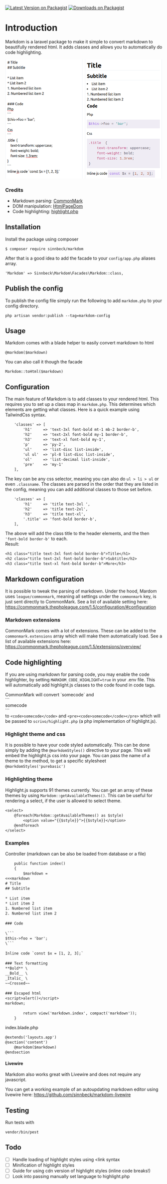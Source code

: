 
[![Latest Version on Packagist](https://img.shields.io/packagist/v/sinnbeck/markdom.svg?style=flat)](https://packagist.org/packages/sinnbeck/markdom)
[![Downloads on Packagist](https://img.shields.io/packagist/dt/sinnbeck/markdom.svg?style=flat)](https://packagist.org/packages/sinnbeck/markdom)


# Introduction

Markdom is a laravel package to make it simple to convert markdown to beautifully rendered html. It adds classes and allows you to automatically do code highlighting.

![Preview](preview.png)

### Credits
* Markdown parsing: [CommonMark](https://github.com/thephpleague/commonmark)
* DOM manipulation: [HtmlPageDom](https://github.com/wasinger/htmlpagedom)
* Code highlighting: [highlight.php](https://github.com/scrivo/highlight.php) 

## Installation
Install the package using composer
```
$ composer require sinnbeck/markdom
```

After that is a good idea to add the facade to your `config/app.php` aliases array.
```
'Markdom' => Sinnbeck\Markdom\Facades\Markdom::class,
```

## Publish the config
To publish the config file simply run the following to add `markdom.php` to your config directory.
```
php artisan vendor:publish --tag=markdom-config
```

## Usage
Markdom comes with a blade helper to easily convert markdown to html
```
@markdom($markdown)
```
You can also call it though the facade
```
Markdom::toHtml($markdown)
```

## Configuration
The main feature of Markdom is to add classes to your rendered html. This requires you to set up a class map in `markdom.php`. This determines which elements are getting what classes.
Here is a quick example using TailwindCss syntax.
```
    'classes' => [
        'h1'     => 'text-3xl font-bold mt-1 mb-2 border-b',
        'h2'     => 'text-2xl font-bold my-1 border-b',
        'h3'     => 'text-xl font-bold my-1',
        'p'      => 'py-2',
        'ul'     => 'list-disc list-inside',
        'ul ul'  => 'pl-8 list-disc list-inside',
        'ol'     => 'list-decimal list-inside',
        'pre'    => 'my-1'
    ],
```
The key can be any css selector, meaning you can also do `ul > li > ul` or even `.classname`. The classes are parsed in the order that they are listed in the config, meaning you can add additional classes to those set before.

```
    'classes' => [
        'h1'     => 'title text-3xl ',
        'h2'     => 'title text-2xl',
        'h3'     => 'title text-xl',
        '.title' => 'font-bold border-b',
    ],
```
The above will add the class title to the header elements, and the then `'font-bold border-b'` to each. \
Result:
```
<h1 class="title text-3xl font-bold border-b">Title</h1>
<h2 class="title text-2xl font-bold border-b">Subtitle</h2>
<h3 class="title text-xl font-bold border-b">More</h3>
```

## Markdown configuration
It is possible to tweak the parsing of markdown. Under the hood, Mardom uses `league/commonmark`, meaning all settings under the `commonmark` key, is just sent directly to CommonMark.
See a list of available setting here: https://commonmark.thephpleague.com/1.5/configuration/#configuration

### Markdown extensions
CommonMark comes with a lot of extensions. These can be added to the `commonmark.extensions` array which will make them automatically load.
See a list of available extensions here: https://commonmark.thephpleague.com/1.5/extensions/overview/

## Code highlighting
If you are using markdown for parsing code, you may enable the code highlighter, by setting `MARKDOM_CODE_HIGHLIGHT=true` in your .env file. This will automatically add highlight.js classes to the code found in code tags.
 
 CommonMark will convert \`somecode\` and \
 \``` \
 somecode \
 \``` \
 to `<code>somecode</code>` and `<pre><code>somecode</code></pre>` which will be passed to `scrivo/highlight.php` (a php implementation of highlight.js).
 
### Highlight theme and css
 It is possible to have your code styled automatically. This can be done simply by adding the `@markdomStyles()` directive to your page. This will embed the highlight.js css into your page. You can pass the name of a theme to the method, to get a specific stylesheet `@markdomStyles('purebasic')`
 
### Highlighting theme
 Highlight.js supports 91 themes currently. You can get an array of these themes by using `Markdom::getAvailableThemes()`. This can be useful for rendering a select, if the user is allowed to select theme.
```
<select>
    @foreach(Markdom::getAvailableThemes() as $style)
        <option value="{{$style}}">{{$style}}</option>
    @endforeach
</select> 
```

### Examples
Controller (markdown can be also be loaded from database or a file)
```
    public function index()
    {
        $markdown = 
<<<markdown
# Title
## Subtitle

* List item
* List item 2
1. Numbered list item
2. Numbered list item 2

### Code

\```
$this->foo = 'bar';
\```

Inline code `const $x = [1, 2, 3];`

### Text formatting
**Bold** \
__Bold__ \
_Italic_ \
~~Crossed~~

### Escaped html
<script>alert()</script>
markdown;

        return view('markdown.index', compact('markdown'));
    }
```
index.blade.php
```
@extends('layouts.app')
@section('content')
    @markdom($markdown)
@endsection
```
#### Livewire
Markdom also works great with Livewire and does not require any javascript.

You can get a working example of an autoupdating markdown editor using livewire here: https://github.com/sinnbeck/markdom-livewire

## Testing
Run tests with
```
vendor/bin/pest
```

## Todo

- [ ] Handle loading of highlight styles using <link syntax
- [ ] Minification of highlight styles
- [ ] Guide for using cdn version of highlight styles (inline code breaks!)
- [ ] Look into passing manually set language to highlight.php
